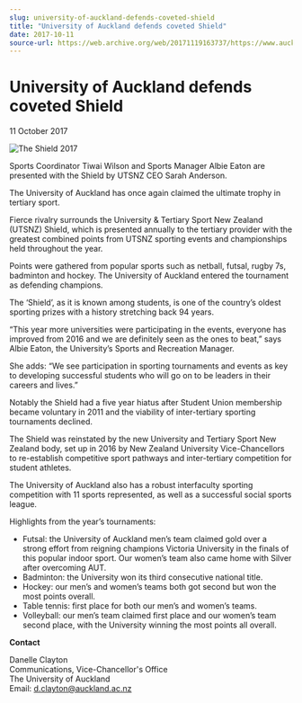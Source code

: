 ```yaml
---
slug: university-of-auckland-defends-coveted-shield
title: "University of Auckland defends coveted Shield"
date: 2017-10-11
source-url: https://web.archive.org/web/20171119163737/https://www.auckland.ac.nz/en/about/news-events-and-notices/news/news-2017/10/university-of-auckland-defends-coveted-shield.html
---
```

University of Auckland defends coveted Shield
=============================================

11 October 2017

![The Shield 2017](https://www.auckland.ac.nz/en/about/news-events-and-notices/news/news-2017/10/university-of-auckland-defends-coveted-shield/_jcr_content/par/textimage/image.img.jpg/1507686796424.jpg "The Shield 2017")

Sports Coordinator Tiwai Wilson and Sports Manager Albie Eaton are presented with the Shield by UTSNZ CEO Sarah Anderson.

The University of Auckland has once again claimed the ultimate trophy in tertiary sport.

Fierce rivalry surrounds the University & Tertiary Sport New Zealand (UTSNZ) Shield, which is presented annually to the tertiary provider with the greatest combined points from UTSNZ sporting events and championships held throughout the year.

Points were gathered from popular sports such as netball, futsal, rugby 7s, badminton and hockey. The University of Auckland entered the tournament as defending champions.

The ‘Shield’, as it is known among students, is one of the country’s oldest sporting prizes with a history stretching back 94 years.

“This year more universities were participating in the events, everyone has improved from 2016 and we are definitely seen as the ones to beat,” says Albie Eaton, the University’s Sports and Recreation Manager.

She adds: “We see participation in sporting tournaments and events as key to developing successful students who will go on to be leaders in their careers and lives.”

Notably the Shield had a five year hiatus after Student Union membership became voluntary in 2011 and the viability of inter-tertiary sporting tournaments declined.

The Shield was reinstated by the new University and Tertiary Sport New Zealand body, set up in 2016 by New Zealand University Vice-Chancellors to re-establish competitive sport pathways and inter-tertiary competition for student athletes.

The University of Auckland also has a robust interfaculty sporting competition with 11 sports represented, as well as a successful social sports league.

Highlights from the year’s tournaments:

*   Futsal: the University of Auckland men’s team claimed gold over a strong effort from reigning champions Victoria University in the finals of this popular indoor sport. Our women’s team also came home with Silver after overcoming AUT.
*   Badminton: the University won its third consecutive national title.
*   Hockey: our men’s and women’s teams both got second but won the most points overall.
*   Table tennis: first place for both our men’s and women’s teams.
*   Volleyball: our men’s team claimed first place and our women’s team second place, with the University winning the most points all overall.

**Contact**

Danelle Clayton  
Communications, Vice-Chancellor's Office  
The University of Auckland  
Email: [d.clayton@auckland.ac.nz](mailto:d.clayton@auckland.ac.nz)